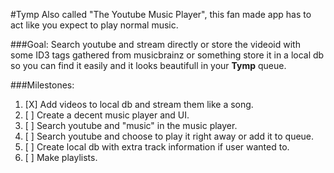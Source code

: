 #Tymp
Also called "The Youtube Music Player", this fan made app has to act like you expect to play normal music.

###Goal:
Search youtube and stream directly or store the videoid with some ID3 tags gathered from musicbrainz or something store it in a local db so you can find it easily and it looks beautifull in your **Tymp** queue.

###Milestones:
1. [X] Add videos to local db and stream them like a song.
2. [ ] Create a decent music player and UI. 
3. [ ] Search youtube and "music" in the music player.
4. [ ] Search youtube and choose to play it right away or add it to queue.
5. [ ] Create local db with extra track information if user wanted to.
6. [ ] Make playlists.
